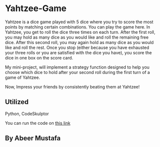# Yahtzee-Game

Yahtzee is a dice game played with 5 dice where you try to score the most points by matching certain combinations. You can play the game here. In Yahtzee, you get to roll the dice three times on each turn. After the first roll, you may hold as many dice as you would like and roll the remaining free dice. After this second roll, you may again hold as many dice as you would like and roll the rest. Once you stop (either because you have exhausted your three rolls or you are satisfied with the dice you have), you score the dice in one box on the score card.

My mini-project,  will implement a strategy function designed to help you choose which dice to hold after your second roll during the first turn of a game of Yahtzee.

Now, Impress your friends by consistently beating them at Yahtzee!

## Utilized

Python, CodeSkulptor

You can run the code on [this link](http://www.codeskulptor.org/#user48_aEOnsRQ2oi_35.py)


## By Abeer Mustafa
